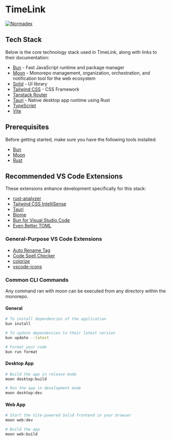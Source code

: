 # TimeLink

[![Normadex](https://img.shields.io/badge/Normadex-Codex-green?style=flat&logo=github)](https://github.com/janustack/.github/blob/main/CODEX.md)

## Tech Stack

Below is the core technology stack used in TimeLink, along with links to their documentation:

- [Bun](https://bun.sh/docs) - Fast JavaScript runtime and package manager
- [Moon](https://moonrepo.dev/docs/install) - Monorepo management, organization, orchestration, and notification tool for the web ecosystem
- [Solid](https://solidjs.com/) - UI library
- [Tailwind CSS](https://tailwindcss.com/docs/installation/using-vite) - CSS Framework
- [Tanstack Router](https://tanstack.com/router/latest/docs/framework/solid/overview)
- [Tauri](https://tauri.app/start/) - Native desktop app runtime using Rust
- [TypeScript](https://www.typescriptlang.org/docs/)
- [Vite](https://vite.dev/guide/)

## Prerequisites

Before getting started, make sure you have the following tools installed:

- [Bun](https://bun.sh/docs/installation)
- [Moon](https://moonrepo.dev/docs/install)
- [Rust](https://www.rust-lang.org/tools/install)

## Recommended VS Code Extensions

These extensions enhance development specifically for this stack:

- [rust-analyzer](https://marketplace.visualstudio.com/items?itemName=rust-lang.rust-analyzer)
- [Tailwind CSS IntelliSense](https://marketplace.visualstudio.com/items?itemName=bradlc.vscode-tailwindcss)
- [Tauri](https://marketplace.visualstudio.com/items?itemName=tauri-apps.tauri-vscode)
- [Biome](https://marketplace.visualstudio.com/items?itemName=biomejs.biome)
- [Bun for Visual Studio Code](https://marketplace.visualstudio.com/items?itemName=oven.bun-vscode)
- [Even Better TOML](https://marketplace.visualstudio.com/items?itemName=tamasfe.even-better-toml)

### General-Purpose VS Code Extensions

- [Auto Rename Tag](https://marketplace.visualstudio.com/items?itemName=formulahendry.auto-rename-tag)
- [Code Spell Checker](https://marketplace.visualstudio.com/items?itemName=streetsidesoftware.code-spell-checker)
- [colorize](https://marketplace.visualstudio.com/items?itemName=kamikillerto.vscode-colorize)
- [vscode-icons](https://marketplace.visualstudio.com/items?itemName=vscode-icons-team.vscode-icons)

### Common CLI Commands

Any command ran with moon can be executed from any directory within the monorepo.

#### General

```bash
# To install dependencies of the application
bun install

# To update dependencies to their latest version
bun update --latest

# Format your code
bun run format
```

#### Desktop App

```bash
# Build the app in release mode
moon desktop:build

# Run the app in development mode
moon desktop:dev
```

#### Web App

```bash
# Start the Vite-powered Solid frontend in your browser
moon web:dev

# Build the app
moon web:build
```